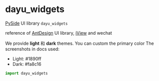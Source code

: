 # dayu_widgets

[PySide](https://wiki.qt.io/PySide) UI library `dayu_widgets`

reference of [AntDesign](https://ant.design/) UI library, [iView](https://www.iviewui.com/) and wechat


We provide **light** 和 **dark** themes. You can custom the primary color
The screenshots in docs used:

* Light: #1890ff
* Dark: #fa8c16

```python
import dayu_widgets
```
